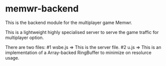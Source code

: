 # memwr-backend

This is the backend module for the multiplayer game Memwr.

This is a lightweight highly specialised server to serve the game traffic for multiplayer option.

There are two files:
#1 wsbe.js => This is the server file.
#2 u.js    => This is an implementation of a Array-backed RingBuffer to minimize on resolurce usage.
